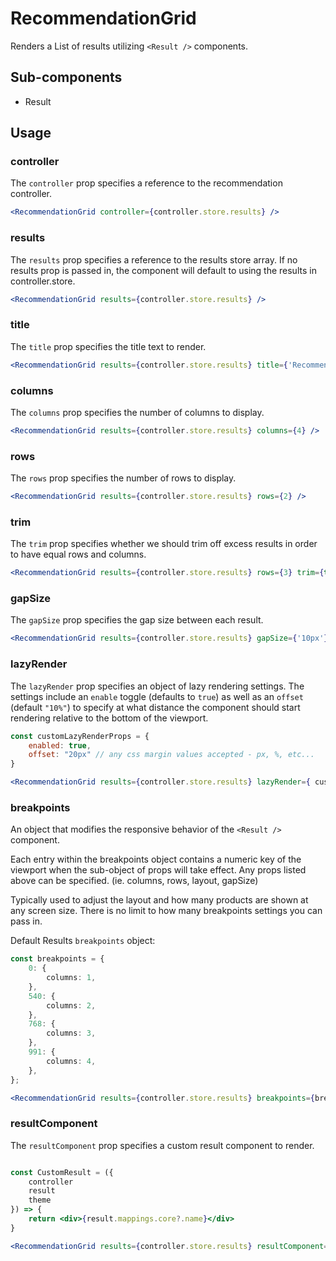 # RecommendationGrid

Renders a List of results utilizing `<Result />` components.

## Sub-components
- Result

## Usage

### controller
The `controller` prop specifies a reference to the recommendation controller.

```jsx
<RecommendationGrid controller={controller.store.results} />
```

### results
The `results` prop specifies a reference to the results store array. If no results prop is passed in, the component will default to using the results in controller.store. 

```jsx
<RecommendationGrid results={controller.store.results} />
```

### title
The `title` prop specifies the title text to render.

```jsx
<RecommendationGrid results={controller.store.results} title={'Recommended For You'} />
```

### columns
The `columns` prop specifies the number of columns to display. 

```jsx
<RecommendationGrid results={controller.store.results} columns={4} />
```

### rows
The `rows` prop specifies the number of rows to display.

```jsx
<RecommendationGrid results={controller.store.results} rows={2} />
```

### trim
The `trim` prop specifies whether we should trim off excess results in order to have equal rows and columns.

```jsx
<RecommendationGrid results={controller.store.results} rows={3} trim={true} />
```

### gapSize
The `gapSize` prop specifies the gap size between each result.

```jsx
<RecommendationGrid results={controller.store.results} gapSize={'10px'} />
```


### lazyRender 
The `lazyRender` prop specifies an object of lazy rendering settings. The settings include an `enable` toggle (defaults to `true`) as well as an `offset` (default `"10%"`) to specify at what distance the component should start rendering relative to the bottom of the viewport.

```jsx
const customLazyRenderProps = {
	enabled: true,
	offset: "20px" // any css margin values accepted - px, %, etc...
}

<RecommendationGrid results={controller.store.results} lazyRender={ customLazyRenderProps } />
```

### breakpoints
An object that modifies the responsive behavior of the `<Result />` component.

Each entry within the breakpoints object contains a numeric key of the viewport when the sub-object of props will take effect. Any props listed above can be specified. (ie. columns, rows, layout, gapSize)

Typically used to adjust the layout and how many products are shown at any screen size. There is no limit to how many breakpoints settings you can pass in.


Default Results `breakpoints` object:

```typescript
const breakpoints = {
	0: {
		columns: 1,
	},
	540: {
		columns: 2,
	},
	768: {
		columns: 3,
	},
	991: {
		columns: 4,
	},
};
```

```jsx
<RecommendationGrid results={controller.store.results} breakpoints={breakpoints} />
```

### resultComponent
The `resultComponent` prop specifies a custom result component to render.

```jsx

const CustomResult = ({
	controller 
	result
	theme
}) => {
	return <div>{result.mappings.core?.name}</div>
}

<RecommendationGrid results={controller.store.results} resultComponent={CustomResult} />
```